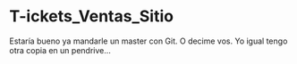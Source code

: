 # T-ickets_Ventas_Sitio
Estaría bueno ya mandarle un master con Git. O decime vos. Yo igual tengo otra copia en un pendrive...
